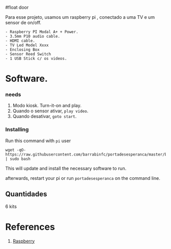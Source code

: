#float door

 Para esse projeto, usamos um raspberry pi , conectado a uma TV e um sensor de on/off. 
  
	- Raspberry PI Modal A+ + Power.
  	- 3.5mm P10 audio cable. 
  	- HDMI cable.
  	- TV Led Model Xxxx 
  	- Enclosing Box
	- Sensor Reed Switch 
	- 1 USB Stick c/ os videos.
	

# Software.

### needs  	

1. Modo kiosk. Turn-it-on and play.
2. Quando o sensor ativar, `play video`.
3. Quando desativar, `goto start`.

### Installing

Run this command with `pi` user

    wget -qO- https://raw.githubusercontent.com/barrabinfc/portadesesperanca/master/bootstrap.sh | sudo bash

This will update and install the necessary software to run.

afterwards, restart your pi or run `portadesesperanca` on the command line.


## Quantidades

6 kits

# References

1. [Raspberry]( http://www.raspberrypi.org/documentation/hardware/raspberrypi/models/README.md)
